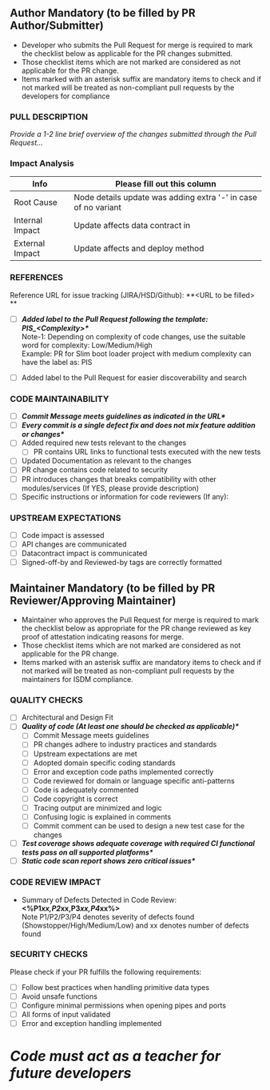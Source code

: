 Author Mandatory (to be filled by PR Author/Submitter)
------------------------------------------------------
- Developer who submits the Pull Request for merge is required to mark the checklist below as applicable for the PR changes submitted.  
- Those checklist items which are not marked are considered as not applicable for the PR change.  
- Items marked with an asterisk suffix are mandatory items to check and if not marked will be treated as non-compliant pull requests by the developers for compliance

### PULL DESCRIPTION
_Provide a 1-2 line brief overview of the changes submitted through the Pull Request..._

### Impact Analysis

| Info | Please fill out this column |
| ------ | ----------- |
| Root Cause | Node details update was adding extra '-' in case of no variant |
| Internal Impact | Update affects data contract in |
| External Impact | Update affects  and deploy method |

### REFERENCES
Reference URL for issue tracking (JIRA/HSD/Github): **\<URL to be filled>  **
- [ ] **_Added label to the Pull Request following the template: PIS\_\<Complexity>\*_** \
	Note-1: Depending on complexity of code changes, use the suitable word for complexity: Low/Medium/High \
	Example: PR for Slim boot loader project with medium complexity can have the label as: PIS
	
- [ ] Added label to the Pull Request for easier discoverability and search

### CODE MAINTAINABILITY
- [ ] **_Commit Message meets guidelines as indicated in the URL\*_**
- [ ] **_Every commit is a single defect fix and does not mix feature addition or changes\*_**
- [ ] Added required new tests relevant to the changes
	- [ ] PR contains URL links to functional tests executed with the new tests 
- [ ] Updated Documentation as relevant to the changes
- [ ] PR change contains code related to security
- [ ] PR introduces changes that breaks compatibility with other modules/services (If YES, please provide description)
- [ ] Specific instructions or information for code reviewers (If any):

### UPSTREAM EXPECTATIONS
- [ ] Code impact is assessed
- [ ] API changes are communicated
- [ ] Datacontract impact is communicated
- [ ] Signed-off-by and Reviewed-by tags are correctly formatted

Maintainer Mandatory (to be filled by PR Reviewer/Approving Maintainer)
-----------------------------------------------------------------------
- Maintainer who approves the Pull Request for merge is required to mark the checklist below as appropriate for the PR change reviewed as key proof of attestation indicating reasons for merge. 
- Those checklist items which are not marked are considered as not applicable for the PR change. 
- Items marked with an asterisk suffix are mandatory items to check and if not marked will be treated as non-compliant pull requests by the maintainers for ISDM compliance.

### QUALITY CHECKS
- [ ] Architectural and Design Fit
- [ ] **_Quality of code (At least one should be checked as applicable)\*_**
	- [ ] Commit Message meets guidelines
	- [ ] PR changes adhere to industry practices and standards
	- [ ] Upstream expectations are met
	- [ ] Adopted domain specific coding standards 
	- [ ] Error and exception code paths implemented correctly
	- [ ] Code reviewed for domain or language specific anti-patterns
	- [ ] Code is adequately commented
	- [ ] Code copyright is correct
	- [ ] Tracing output are minimized and logic
	- [ ] Confusing logic is explained in comments
	- [ ] Commit comment can be used to design a new test case for the changes
- [ ] **_Test coverage shows adequate coverage with required CI functional tests pass on all supported platforms\*_**
- [ ] **_Static code scan report shows zero critical issues\*_**

### CODE REVIEW IMPACT
- Summary of Defects Detected in Code Review: **\<%P1*xx,P2*xx,P3*xx,P4*xx%>** \
Note P1/P2/P3/P4 denotes severity of defects found (Showstopper/High/Medium/Low) and xx denotes number of defects found

### SECURITY CHECKS
Please check if your PR fulfills the following requirements:

- [ ] Follow best practices when handling primitive data types
- [ ] Avoid unsafe functions
- [ ] Configure minimal permissions when opening pipes and ports
- [ ] All forms of input validated
- [ ] Error and exception handling implemented

# _Code must act as a teacher for future developers_
